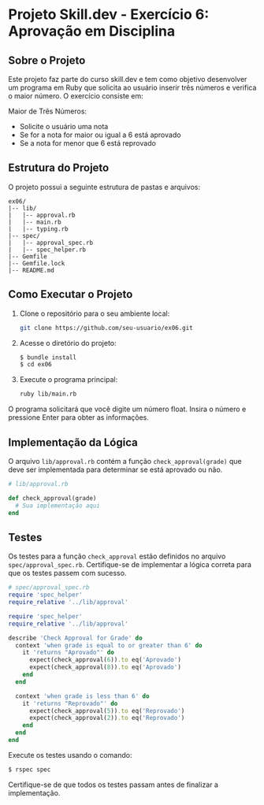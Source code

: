 # Projeto Skill.dev - Exercício 6: Aprovação em Disciplina

## Sobre o Projeto

Este projeto faz parte do curso skill.dev e tem como objetivo desenvolver um programa em Ruby que solicita ao usuário inserir três números e verifica o maior número. O exercício consiste em:

Maior de Três Números:

- Solicite o usuário uma nota
- Se for a nota for maior ou igual a 6 está aprovado
- Se a nota for menor que 6 está reprovado

## Estrutura do Projeto

O projeto possui a seguinte estrutura de pastas e arquivos:

```
ex06/
|-- lib/
|   |-- approval.rb
|   |-- main.rb
|   |-- typing.rb
|-- spec/
|   |-- approval_spec.rb
|   |-- spec_helper.rb
|-- Gemfile
|-- Gemfile.lock
|-- README.md
```

## Como Executar o Projeto

1. Clone o repositório para o seu ambiente local:

   ```bash
   git clone https://github.com/seu-usuario/ex06.git
   ```

2. Acesse o diretório do projeto:

   ```bash
   $ bundle install
   $ cd ex06
   ```

3. Execute o programa principal:

   ```bash
   ruby lib/main.rb
   ```

  O programa solicitará que você digite um número float. Insira o número e pressione Enter para obter as informações.

## Implementação da Lógica

O arquivo `lib/approval.rb` contém a função `check_approval(grade)` que deve ser implementada para determinar se está aprovado ou não.

```ruby
# lib/approval.rb

def check_approval(grade)
  # Sua implementação aqui
end
```

## Testes

Os testes para a função `check_approval` estão definidos no arquivo `spec/approval_spec.rb`. Certifique-se de implementar a lógica correta para que os testes passem com sucesso.

```ruby
# spec/approval_spec.rb
require 'spec_helper'
require_relative '../lib/approval'

require 'spec_helper'
require_relative '../lib/approval'

describe 'Check Approval for Grade' do
  context 'when grade is equal to or greater than 6' do
    it 'returns "Aprovado"' do
      expect(check_approval(6)).to eq('Aprovado')
      expect(check_approval(8)).to eq('Aprovado')
    end
  end

  context 'when grade is less than 6' do
    it 'returns "Reprovado"' do
      expect(check_approval(5)).to eq('Reprovado')
      expect(check_approval(2)).to eq('Reprovado')
    end
  end
end

```

Execute os testes usando o comando:

```bash
$ rspec spec
```

Certifique-se de que todos os testes passam antes de finalizar a implementação.
